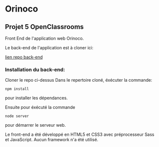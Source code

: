 # Orinoco

## Projet 5 OpenClassrooms

Front End de l'application web Orinoco.

Le back-end de l'application est à cloner ici:

[lien repo back-end](https://github.com/OpenClassrooms-Student-Center/JWDP5.git)

### Installation du back-end: 
Cloner le repo ci-dessus 
Dans le repertoire cloné, éxécuter la commande: 

`npm install` 

pour installer les dépendances.  

Ensuite pour éxécuté la commande 

`node server` 

pour démarrer le serveur web.

Le front-end a été développé en HTML5 et CSS3 avec préprocesseur Sass et JavaScript.
Aucun framework n'a été utilisé. 